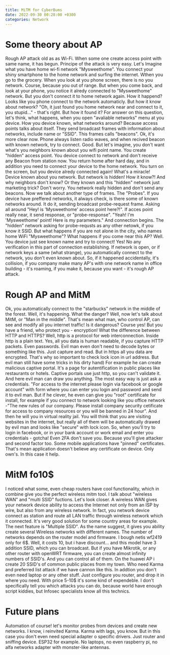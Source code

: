 ```yaml
---
title: MiTM for CyberBums
date: 2022-09-30 00:28:00 +0300
categories: Network
---
```


# Some theory about AP

Rough AP attack old as as Wi-Fi. When some one create access point with same name, it has begun. Principe of the attack is very easy. Let's Imagine what you have home wi-fi network "Mysweethome". You connect your shiny smartphone to the home network and surfing the internet. Wthen you go to the grocery. When you look at you phone screen, there is no you network. Course, because you out of range. But when you come back, and look at your phone, you notice it alredy connected to "Mysweethome" network. But you don't connect it to home network again. How it happend? Looks like you phone connect to the network automaticly. But how it know about network?  "Oh, it just found you home network near and connect to it, you stupid..." - that's right. But how it found it? For answer on this question, let's think, what happens, when you open "avaliable networks" menu at you device. How you device known, what networks around? Because access points talks about itself. They send broadcast frames with information about networks, include name or "SSID". This frames calls "beacons". Ok, it's more clear now. Phone always listen radio waves, and when recived beacon with known network, try to connect. Good. But let's imagine, you don't want what's you neighbors known about you wifi point name. You create "hidden" access point. You device connect to network and don't receive any Beacon from station now. You return home after hard day, and in addition you need to connect your device to the home network. You turn on the screen, but you device alredy connected again! What's a miracle! Device known about you network. But network is hidden! How it know?! And why neighbors don't know? Or they known and this "hidden" network just marketing trick? Don't worry. You network really hidden and don't send any beacons. Now we talk about another type of frames. The "Probes". If you device have preffered networks, it always check, is there some of known networks around. It do it, sending broadcast probe-request frame. Asking all around "Hey! is 'Mysweethome'  access point here?!". If acces point really near, it send response, or "probe-response". "Yeah! I'm 'Mysweethome' point! Here is my parameters." And connection begins. The "hidden" network asking for probe-requsts as any other netowk, if you know it SSID. But what happens if you are not alone in the city, who names home WiFi "Mysweethome"? What happens if you come near this AP? Well. You device just see known name and try to connect! Yes! No any verification in this part of connection establishing. If network is open, or if network keys a same (what strange), you automatically connect to the network, you don't even known about. So, if it happened accidentally, it's collision, if you company make many AP's with one network name in office building - it's roaming, if you make it, because you want - it's rough AP attack.

# Rough AP and MitM
Ok, you automatically connect to the "starbucks" network in the middle of the forest. Well, it's happening. What the danger? Well, now let's talk about MitM, or "Man in the middle". That's mean what man, who control AP, can see and modify all you internet traffic! Is it dangerous? Course yes! But you have a friend, who protect you - encryption!  What the difference between HTTP and HTTPS? Well, http is a protocol for web interconnection. Inside http is a plain text. Yes, all you data is human readable, if you capture HTTP packets. Even passwords. Evil man even don't need to decode bytes or something like this. Just capture and read. But in https all you data are encrypted. That's why so important to check lock icon in url address. But evil man still have some tricks in his dirty hand) For example he can create malicious captive portal. It's a page for autentification in public places like restaurants or hotels. Captive portals use just http, so you can't validate it. And here evil man can draw you anything. The most easy way is just ask a credentials. "For access to the internet please login via facebook or google account" with form where you can enter you login and password and send it to evil man. But if he clever, he even can give you "root" certificate for install, for example if you connect to network looking like you office network  -"The new rules of our company. Please install company security cetificate for access to company resources or you will be banned in 24 hour". And then he will you in virtual reality jail. You will think that you are visiting websites in the internet, but really all of them will be automatically drawed by evil man and looks like "secure" with lock icon. So, when you'll try to login in facebook, or in your bank account or work email and enter you credentials - gotcha! Even 2FA don't save you. Because you'll give attacker and second factor too. Some mobile applications have "pinned" certificates. That's mean application doesn't believe any certificate on device. Only own's. In this case it help.

# MitM fo10\$
I noticed what some, even cheap routers have cool functionality, which in combine give you the perfect wireless mitm tool. I talk about "wireless WAN" and "multi SSID" fuctions. Let's look closer. A wireless WAN gives your network device  ability  to access the Internet not only from an ISP by wire, but also from any wireless network. In fact, you network device connect as station and route all LAN traffic through wireless network which it connected. It's very good solution for some country areas for example. The next feature is "Multiple SSID". As the name suggest, it gives you ability create several Wireless networks with different names. The number of networks depends on the router model and firmware. I bough netis wf2419 only for 6\$. Well, it costs 10, but i have discount... and this model have 3 addition SSID, which you can broadcast. But if you have Mikrotik, or any other  router with openWRT firmware, you can create almost infinity numbers of SSID's. And you can control all of them. On the huawei AP i create 20 SSID's of common public places from my town. Who need Karma and preferred list attack if we have cannon like this. In addtion you don't even need laptop or any other stuff. Just configure you router, and drop it in where you need. With price 5-10\$ it's some kind of expendeble. I don't specifically tell you which attacks you can do, because world have enough script kiddies, but Infosec specialists know all this technics.

# Future plans

Automation of course! let's monitor probes from devices and create new networks. I know, i reinvited Karma. Karma with lags, you know. But in this case you don't even need special adapter o specific drivers. Just router and sniffing device. ESP32 for example. No laptops, no even raspberry pi, no alfa networks adapter with monster-like antennas.
